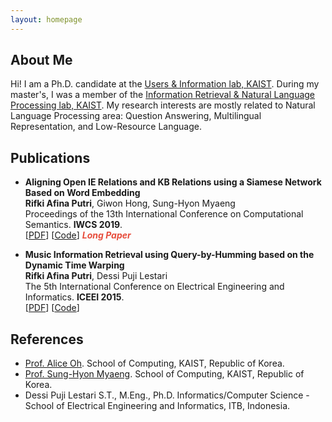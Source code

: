 ```yaml
---
layout: homepage
---
```


## About Me

Hi! I am a Ph.D. candidate at the [Users & Information lab, KAIST](https://uilab.kaist.ac.kr/). During my master's, I was a member of the [Information Retrieval & Natural Language Processing lab, KAIST](http://ir.kaist.ac.kr/). My research interests are mostly related to Natural Language Processing area: Question Answering, Multilingual Representation, and Low-Resource Language.


## Publications

- **Aligning Open IE Relations and KB Relations using a Siamese Network Based on Word Embedding**
  <br>
  **Rifki Afina Putri**, Giwon Hong, Sung-Hyon Myaeng
  <br>
  Proceedings of the 13th International Conference on Computational Semantics. **IWCS 2019**.
  <br>
  [[PDF](https://www.aclweb.org/anthology/W19-0412.pdf)] [[Code](https://github.com/rifkiaputri/Relation-Aligner)] <strong><i style="color:#e74d3c">Long Paper</i></strong>
  
- **Music Information Retrieval using Query-by-Humming based on the Dynamic Time Warping**
  <br>
  **Rifki Afina Putri**, Dessi Puji Lestari
  <br>
  The 5th International Conference on Electrical Engineering and Informatics. **ICEEI 2015**.
  <br>
  [[PDF](https://ieeexplore.ieee.org/document/7352471)] [[Code](https://github.com/rifkiaputri/MidiMatcher)]


## References

- [Prof. Alice Oh](https://aliceoh9.github.io/). School of Computing, KAIST, Republic of Korea.
- [Prof. Sung-Hyon Myaeng](http://ir.kaist.ac.kr/member/professor/). School of Computing, KAIST, Republic of Korea.
- Dessi Puji Lestari S.T., M.Eng., Ph.D. Informatics/Computer Science - School of Electrical Engineering and Informatics, ITB, Indonesia.
